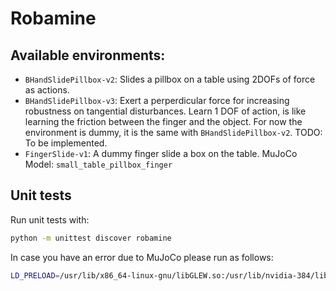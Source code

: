 # Robamine

## Available environments:

* `BHandSlidePillbox-v2`: Slides a pillbox on a table using 2DOFs of force as actions.
* `BHandSlidePillbox-v3`: Exert a perperdicular force for increasing robustness on tangential disturbances. Learn 1 DOF of action, is like learning the friction between the finger and the object. For now the environment is dummy, it is the same with `BHandSlidePillbox-v2`. TODO: To be implemented.
* `FingerSlide-v1`: A dummy finger slide a box on the table. MuJoCo Model: `small_table_pillbox_finger`

## Unit tests

Run unit tests with:

```bash
python -m unittest discover robamine
```

In case you have an error due to MuJoCo please run as follows:
```bash
LD_PRELOAD=/usr/lib/x86_64-linux-gnu/libGLEW.so:/usr/lib/nvidia-384/libGL.so python -m unittest -v
```
